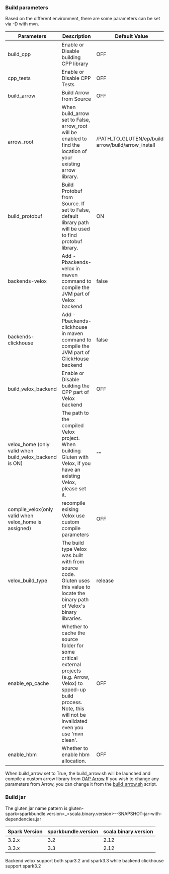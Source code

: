 ### Build parameters

Based on the different environment, there are some parameters can be set via -D with mvn.

| Parameters                                            | Description                                                                                                                                                                        | Default Value                                      |
|-------------------------------------------------------|------------------------------------------------------------------------------------------------------------------------------------------------------------------------------------|----------------------------------------------------|
| build_cpp                                             | Enable or Disable building CPP library                                                                                                                                             | OFF                                                |
| cpp_tests                                             | Enable or Disable CPP Tests                                                                                                                                                        | OFF                                                |
| build_arrow                                           | Build Arrow from Source                                                                                                                                                            | OFF                                                |
| arrow_root                                            | When build_arrow set to False, arrow_root will be enabled to find the location of your existing arrow library.                                                                     | /PATH_TO_GLUTEN/ep/build-arrow/build/arrow_install |
| build_protobuf                                        | Build Protobuf from Source. If set to False, default library path will be used to find protobuf library.                                                                           | ON                                                 |
| backends-velox                                        | Add -Pbackends-velox in maven command to compile the JVM part of Velox backend                                                                                                     | false                                              |
| backends-clickhouse                                   | Add -Pbackends-clickhouse in maven command to compile the JVM part of ClickHouse backend                                                                                           | false                                              |
| build_velox_backend                                           | Enable or Disable building the CPP part of Velox backend                                                                                                                           | OFF                                                |
| velox_home (only valid when build_velox_backend is ON)        | The path to the compiled Velox project. When building Gluten with Velox, if you have an existing Velox, please set it.                                                             | ""     |
| compile_velox(only valid when velox_home is assigned) | recompile exising Velox use custom compile parameters                                                                                                                              | OFF                                                |
| velox_build_type                              |   The build type Velox was built with from source code. Gluten uses this value to locate the binary path of Velox's binary libraries.                           |  release                                             |
| enable_ep_cache                                       | Whether to cache the source folder for some critical external projects (e.g. Arrow, Velox) to spped-up build process. Note, this will not be invalidated even you use 'mvn clean'. | OFF                                                |
| enable_hbm                                            | Whether to enable hbm allocation.                                                                                                                                                  | OFF                                                |

When build_arrow set to True, the build_arrow.sh will be launched and compile a custom arrow library from [OAP Arrow](https://github.com/oap-project/arrow/tree/arrow-8.0.0-gluten)
If you wish to change any parameters from Arrow, you can change it from the [build_arrow.sh](../ep/build-arrow/src/build_arrow.sh) script.

### Build jar

The gluten jar name pattern is gluten-spark<sparkbundle.version>_<scala.binary.version>-<version>-SNAPSHOT-jar-with-dependencies.jar

| Spark Version | sparkbundle.version | scala.binary.version |
| ---------- | ----------- | ------------- |
| 3.2.x | 3.2 | 2.12 |
| 3.3.x | 3.3 | 2.12 |

Backend velox support both spar3.2 and spark3.3 while backend clickhouse support spark3.2
